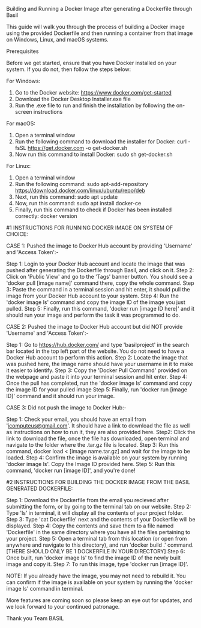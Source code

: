 Building and Running a Docker Image after generating a Dockerfile through Basil

This guide will walk you through the process of building a Docker image using the provided Dockerfile and then running a container from that image on Windows, Linux, and macOS systems.

Prerequisites

Before we get started, ensure that you have Docker installed on your system. If you do not, then follow the steps below:

For Windows:
1. Go to the Docker website: https://www.docker.com/get-started
2. Download the Docker Desktop Installer.exe file
3. Run the .exe file to run and finish the installation by following the on-screen instructions

For macOS:
1. Open a terminal window
2. Run the following command to download the installer for Docker: curl -fsSL https://get.docker.com -o get-docker.sh
3. Now run this command to install Docker: sudo sh get-docker.sh

For Linux:
1. Open a terminal window
2. Run the following command: sudo apt-add-repository https://download.docker.com/linux/ubuntu/repo/deb
3. Next, run this command: sudo apt update
4. Now, run this command: sudo apt install docker-ce
5. Finally, run this command to check if Docker has been installed correctly: docker version 

#1 INSTRUCTIONS FOR RUNNING DOCKER IMAGE ON SYSTEM OF CHOICE:

CASE 1: Pushed the image to Docker Hub account by providing 'Username' and 'Access Token':-

Step 1: Login to your Docker Hub account and locate the image that was pushed after generating the Dockerfile through Basil, and click on it.
Step 2: Click on 'Public View' and go to the 'Tags' banner button. You should see a 'docker pull [image name]' command there, copy the whole command.
Step 3: Paste the command in a terminal session and hit enter, it should pull the image from your Docker Hub account to your system.
Step 4: Run the 'docker image ls' command and copy the image ID of the image you just pulled.
Step 5: Finally, run this command, 'docker run [image ID here]' and it should run your image and perform the task it was programmed to do.

CASE 2: Pushed the image to Docker Hub account but did NOT provide 'Username' and 'Access Token':-

Step 1:  Go to https://hub.docker.com/ and type 'basilproject' in the search bar located in the top left part of the website. You do not need to have a Docker Hub account to perform this action.
Step 2: Locate the image that was pushed here, the image name should have your username in it to make it easier to identify.
Step 3: Copy the 'Docker Pull Command' provided on the webpage and paste it into your terminal session and hit enter.
Step 4: Once the pull has completed, run the 'docker image ls' command and copy the image ID for your pulled image
Step 5: Finally, run 'docker run [image ID]' command and it should run your image.

CASE 3: Did not push the image to Docker Hub:-

Step 1: Check your email, you should have an email from 'icomputeus@gmail.com'. It should have a link to download the file as well as instructions on how to run it, they are also provided here.
Step2: Click the link to download the file, once the file has downloaded, open terminal and navigate to the folder where the .tar.gz file is located.
Step 3: Run this command, docker load < [image name.tar.gz] and wait for the image to be loaded.
Step 4: Confirm the image is available on your system by running 'docker image ls'. Copy the Image ID provided here.
Step 5: Run this command, 'docker run [image ID]', and you're done!

#2 INSTRUCTIONS FOR BUILDING THE DOCKER IMAGE FROM THE BASIL GENERATED DOCKERFILE:

Step 1: Download the Dockerfile from the email you recieved after submitting the form, or by going to the terminal tab on our website.
Step 2: Type 'ls' in terminal, it will display all the contents of your project folder.
Step 3: Type 'cat Dockerfile' next and the contents of your Dockerfile will be displayed.
Step 4: Copy the contents and save them to a file named 'Dockerfile' in the same directory where you have all the files pertaining to your project. 
Step 5: Open a terminal tab from this location (or open from anywhere and navigate to this directory), and run 'docker build .' command. [THERE SHOULD ONLY BE 1 DOCKERFILE IN YOUR DIRECTORY]
Step 6: Once built, run 'docker image ls' to find the image ID of the newly built image and copy it.
Step 7: To run this image, type 'docker run [image ID]'.

NOTE: If you already have the image, you may not need to rebuild it. You can confirm if the image is available on your system by running the 'docker image ls' command in terminal. 

More features are coming soon so please keep an eye out for updates, and we look forward to your continued patronage.

Thank you
Team BASIL

